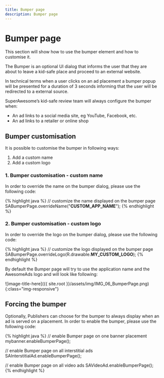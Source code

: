 ```yaml
---
title: Bumper page
description: Bumper page
---
```


# Bumper page

This section will show how to use the bumper element and how to customise it.

The Bumper is an optional UI dialog that informs the user that they are about to leave a kid-safe place and proceed to an external website.

In technical terms when a user clicks on an ad placement a bumper popup will be presented for a duration of 3 seconds informing that the user will be redirected to a external source.

SuperAwesome’s kid-safe review team will always configure the bumper when:
 - An ad links to a social media site, eg YouTube, Facebook, etc.
 - An ad links to a retailer or online shop

## Bumper customisation

 It is possible to customise the bumper in following ways:
  1. Add a custom name
  2. Add a custom logo

### 1. Bumper customisation - custom name

In order to override the name on the bumper dialog, please use the following code:

{% highlight java %}
// customize the name displayed on the bumper page
SABumperPage.overrideName("__CUSTOM_APP_NAME__");
{% endhighlight %}

### 2. Bumper customisation - custom logo

In order to override the logo on the bumper dialog, please use the following code:

{% highlight java %}
// customize the logo displayed on the bumper page
SABumperPage.overrideLogo(R.drawable.__MY_CUSTOM_LOGO__);
{% endhighlight %}

By default the Bumper page will try to use the application name and the AwesomeAds logo and will look like following:

![image-title-here]({{ site.root }}/assets/img/IMG_06_BumperPage.png){:class="img-responsive"}

## Forcing the bumper

Optionally, Publishers can choose for the bumper to always display when an ad is served on a placement. In order to enable the bumper, please use the following code:

{% highlight java %}
// enable Bumper page on one banner placement
mybanner.enableBumperPage();

// enable Bumper page on all interstitial ads
SAInterstitialAd.enableBumperPage();

// enable Bumper page on all video ads
SAVideoAd.enableBumperPage();
{% endhighlight %}
